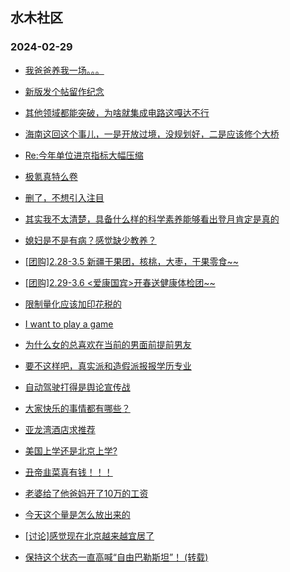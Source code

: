 ## 水木社区 
### 2024-02-29

+ [我爸爸养我一场。。。](https://www.mysmth.net/nForum/article/Age/20345116)

+ [新版发个帖留作纪念](https://www.mysmth.net/nForum/article/WorkingLife/55)

+ [其他领域都能突破，为啥就集成电路这嘎达不行](https://www.mysmth.net/nForum/article/METech/471368)

+ [海南这回这个事儿，一是开放过境，没规划好，二是应该修个大桥](https://www.mysmth.net/nForum/article/Geography/574880)

+ [Re:今年单位进京指标大幅压缩](https://www.mysmth.net/nForum/article/OurEstate/2909699)

+ [极氪真特么卷](https://www.mysmth.net/nForum/article/GreenAuto/1485393)

+ [删了，不想引入注目](https://www.mysmth.net/nForum/article/Divorce/2068236)

+ [其实我不太清楚，具备什么样的科学素养能够看出登月肯定是真的](https://www.mysmth.net/nForum/article/Aero/426544)

+ [媳妇是不是有病？感觉缺少教养？](https://www.mysmth.net/nForum/article/MyFamily/233608)

+ [[团购]2.28-3.5 新疆干果团，核桃，大枣，干果零食~~](https://www.mysmth.net/nForum/article/ADAgent_TG/1317828)

+ [[团购]2.29-3.6 <爱康国宾>开春送健康体检团~~](https://www.mysmth.net/nForum/article/ADAgent_TG/1317894)

+ [限制量化应该加印花税的](https://www.mysmth.net/nForum/article/Stock/10803625)

+ [I want to play a game](https://www.mysmth.net/nForum/article/Divorce/2068196)

+ [为什么女的总喜欢在当前的男面前提前男友](https://www.mysmth.net/nForum/article/Love/6289374)

+ [要不这样吧，真实派和造假派报报学历专业](https://www.mysmth.net/nForum/article/Aero/426037)

+ [自动驾驶打得是舆论宣传战](https://www.mysmth.net/nForum/article/GreenAuto/1486719)

+ [大家快乐的事情都有哪些？](https://www.mysmth.net/nForum/article/MyFamily/236504)

+ [亚龙湾酒店求推荐](https://www.mysmth.net/nForum/article/Travel/983383)

+ [美国上学还是北京上学?](https://www.mysmth.net/nForum/article/ChildEducation/2350343)

+ [丑帝韭菜真有钱！！！](https://www.mysmth.net/nForum/article/Tuhao/62627)

+ [老婆给了他爸妈开了10万的工资](https://www.mysmth.net/nForum/article/MyFamily/236437)

+ [今天这个量是怎么放出来的](https://www.mysmth.net/nForum/article/Stock/10803603)

+ [[讨论]感觉现在北京越来越宜居了](https://www.mysmth.net/nForum/article/OurEstate/2910705)

+ [保持这个状态一直高喊“自由巴勒斯坦”！ (转载)](https://www.mysmth.net/nForum/article/NetNovel/483410)

